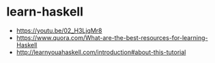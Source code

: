 # learn-haskell
+ https://youtu.be/02_H3LjqMr8
+ https://www.quora.com/What-are-the-best-resources-for-learning-Haskell
+ http://learnyouahaskell.com/introduction#about-this-tutorial
